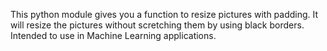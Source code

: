 This python module gives you a function to resize pictures with padding. It will resize the pictures without scretching them by using black borders. Intended to use in Machine Learning applications.